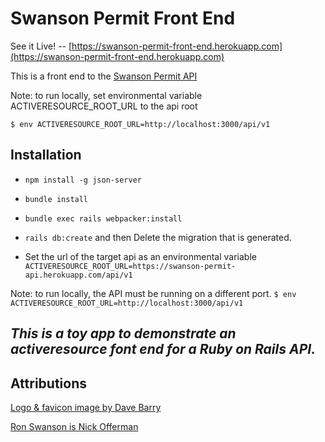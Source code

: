 # Swanson Permit Front End

See it Live! -- [https://swanson-permit-front-end.herokuapp.com](https://swanson-permit-front-end.herokuapp.com)

This is a front end to the [Swanson Permit API](https://github.com/fiteclub/swanson-permit-api)

Note: to run locally, set environmental variable ACTIVERESOURCE_ROOT_URL to the api root

```$ env ACTIVERESOURCE_ROOT_URL=http://localhost:3000/api/v1```


## Installation
* ```npm install -g json-server```

* ```bundle install```

* ```bundle exec rails webpacker:install```

* ```rails db:create``` and then Delete the migration that is generated.

* Set the url of the target api as an environmental variable ```ACTIVERESOURCE_ROOT_URL=https://swanson-permit-api.herokuapp.com/api/v1```


Note: to run locally, the API must be running on a different port. ```$ env ACTIVERESOURCE_ROOT_URL=http://localhost:3000/api/v1```

## ***This is a toy app to demonstrate an activeresource font end for a Ruby on Rails API.***
## Attributions
[Logo & favicon image by Dave Barry](https://dribbble.com/shots/2907665-Ron-Swanson)

[Ron Swanson is Nick Offerman](https://twitter.com/Nick_Offerman)
